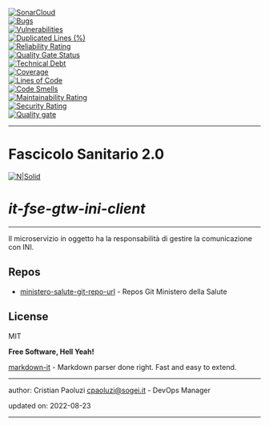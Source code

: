[![SonarCloud](https://sonarcloud.io/images/project_badges/sonarcloud-black.svg)](https://sonarcloud.io/summary/new_code?id=it.finanze.sanita.fse2%3Agtw-ini-client)
<br/>
[![Bugs](https://sonarcloud.io/api/project_badges/measure?project=it.finanze.sanita.fse2%3Agtw-ini-client&metric=bugs)](https://sonarcloud.io/summary/new_code?id=it.finanze.sanita.fse2%3Agtw-ini-client)
<br/>
[![Vulnerabilities](https://sonarcloud.io/api/project_badges/measure?project=it.finanze.sanita.fse2%3Agtw-ini-client&metric=vulnerabilities)](https://sonarcloud.io/summary/new_code?id=it.finanze.sanita.fse2%3Agtw-ini-client)
<br/>
[![Duplicated Lines (%)](https://sonarcloud.io/api/project_badges/measure?project=it.finanze.sanita.fse2%3Agtw-ini-client&metric=duplicated_lines_density)](https://sonarcloud.io/summary/new_code?id=it.finanze.sanita.fse2%3Agtw-ini-client)
<br/>
[![Reliability Rating](https://sonarcloud.io/api/project_badges/measure?project=it.finanze.sanita.fse2%3Agtw-ini-client&metric=reliability_rating)](https://sonarcloud.io/summary/new_code?id=it.finanze.sanita.fse2%3Agtw-ini-client)
<br/>
[![Quality Gate Status](https://sonarcloud.io/api/project_badges/measure?project=it.finanze.sanita.fse2%3Agtw-ini-client&metric=alert_status)](https://sonarcloud.io/summary/new_code?id=it.finanze.sanita.fse2%3Agtw-ini-client)
<br/>
[![Technical Debt](https://sonarcloud.io/api/project_badges/measure?project=it.finanze.sanita.fse2%3Agtw-ini-client&metric=sqale_index)](https://sonarcloud.io/summary/new_code?id=it.finanze.sanita.fse2%3Agtw-ini-client)
<br/>
[![Coverage](https://sonarcloud.io/api/project_badges/measure?project=it.finanze.sanita.fse2%3Agtw-ini-client&metric=coverage)](https://sonarcloud.io/summary/new_code?id=it.finanze.sanita.fse2%3Agtw-ini-client)
<br/>
[![Lines of Code](https://sonarcloud.io/api/project_badges/measure?project=it.finanze.sanita.fse2%3Agtw-ini-client&metric=ncloc)](https://sonarcloud.io/summary/new_code?id=it.finanze.sanita.fse2%3Agtw-ini-client)
<br/>
[![Code Smells](https://sonarcloud.io/api/project_badges/measure?project=it.finanze.sanita.fse2%3Agtw-ini-client&metric=code_smells)](https://sonarcloud.io/summary/new_code?id=it.finanze.sanita.fse2%3Agtw-ini-client)
<br/>
[![Maintainability Rating](https://sonarcloud.io/api/project_badges/measure?project=it.finanze.sanita.fse2%3Agtw-ini-client&metric=sqale_rating)](https://sonarcloud.io/summary/new_code?id=it.finanze.sanita.fse2%3Agtw-ini-client)
<br/>
[![Security Rating](https://sonarcloud.io/api/project_badges/measure?project=it.finanze.sanita.fse2%3Agtw-ini-client&metric=security_rating)](https://sonarcloud.io/summary/new_code?id=it.finanze.sanita.fse2%3Agtw-ini-client)
<br/>
[![Quality gate](https://sonarcloud.io/api/project_badges/quality_gate?project=it.finanze.sanita.fse2%3Agtw-ini-client)](https://sonarcloud.io/summary/new_code?id=it.finanze.sanita.fse2%3Agtw-ini-client)
<br/>

---

# Fascicolo Sanitario 2.0
[![N|Solid](https://www.sogei.it/content/dam/sogei/loghi/Sogei_logo_304.svg)](https://www.sogei.it/it/sogei-homepage.html)

# _it-fse-gtw-ini-client_


---

Il microservizio in oggetto ha la responsabilità di gestire la comunicazione con INI.


## Repos
- [ministero-salute-git-repo-url] - Repos Git Ministero della Salute

## License

MIT

**Free Software, Hell Yeah!**

[markdown-it] - Markdown parser done right. Fast and easy to extend.

[//]: # (These are reference links used in the body of this note and get stripped out when the markdown processor does its job. There is no need to format nicely because it shouldn't be seen. Thanks SO - http://stackoverflow.com/questions/4823468/store-comments-in-markdown-syntax)
[markdown-it]: <https://github.com/markdown-it/markdown-it>
[ministero-salute-git-repo-url]: <https://github.com/ministero-salute/it-fse-gtw-ini-client.git>
[Spring Boot]: <https://spring.io/projects/spring-boot>
[Maven]: <https://maven.apache.org/>

---
author: Cristian Paoluzi <cpaoluzi@sogei.it> - DevOps Manager

updated on: 2022-08-23

---